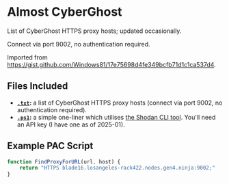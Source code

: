 # Almost CyberGhost

List of CyberGhost HTTPS proxy hosts; updated occasionally.

Connect vía port 9002, no authentication required.

Imported from https://gist.github.com/Windows81/17e75698d4fe349bcfb71d1c1ca537d4.

## Files Included

- **[`.txt`](./.txt):** a list of CyberGhost HTTPS proxy hosts (connect vía port 9002, no authentication required).
- **[`.ps1`](./.ps1):** a simple one-liner which utilises [the Shodan CLI tool](https://cli.shodan.io/).  You'll need an API key (I have one as of 2025-01).


## Example PAC Script

```js
function FindProxyForURL(url, host) {
	return "HTTPS blade16.losangeles-rack422.nodes.gen4.ninja:9002;"
}
```

